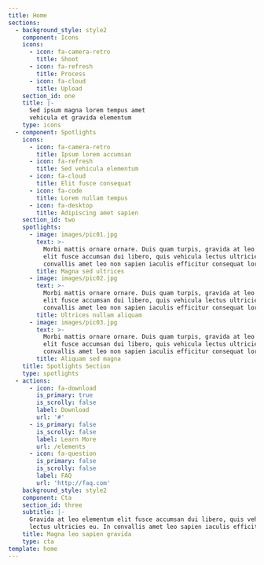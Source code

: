 ```yaml
---
title: Home
sections:
  - background_style: style2
    component: Icons
    icons:
      - icon: fa-camera-retro
        title: Shoot
      - icon: fa-refresh
        title: Process
      - icon: fa-cloud
        title: Upload
    section_id: one
    title: |-
      Sed ipsum magna lorem tempus amet
      vehicula et gravida elementum
    type: icons
  - component: Spotlights
    icons:
      - icon: fa-camera-retro
        title: Ipsum lorem accumsan
      - icon: fa-refresh
        title: Sed vehicula elementum
      - icon: fa-cloud
        title: Elit fusce consequat
      - icon: fa-code
        title: Lorem nullam tempus
      - icon: fa-desktop
        title: Adipiscing amet sapien
    section_id: two
    spotlights:
      - image: images/pic01.jpg
        text: >-
          Morbi mattis ornare ornare. Duis quam turpis, gravida at leo elementum
          elit fusce accumsan dui libero, quis vehicula lectus ultricies eu. In
          convallis amet leo non sapien iaculis efficitur consequat lorem ipsum.
        title: Magna sed ultrices
      - image: images/pic02.jpg
        text: >-
          Morbi mattis ornare ornare. Duis quam turpis, gravida at leo elementum
          elit fusce accumsan dui libero, quis vehicula lectus ultricies eu. In
          convallis amet leo non sapien iaculis efficitur consequat lorem ipsum.
        title: Ultrices nullam aliquam
      - image: images/pic03.jpg
        text: >-
          Morbi mattis ornare ornare. Duis quam turpis, gravida at leo elementum
          elit fusce accumsan dui libero, quis vehicula lectus ultricies eu. In
          convallis amet leo non sapien iaculis efficitur consequat lorem ipsum.
        title: Aliquam sed magna
    title: Spotlights Section
    type: spotlights
  - actions:
      - icon: fa-download
        is_primary: true
        is_scrolly: false
        label: Download
        url: '#'
      - is_primary: false
        is_scrolly: false
        label: Learn More
        url: /elements
      - icon: fa-question
        is_primary: false
        is_scrolly: false
        label: FAQ
        url: 'http://faq.com'
    background_style: style2
    component: Cta
    section_id: three
    subtitle: |-
      Gravida at leo elementum elit fusce accumsan dui libero, quis vehicula\
      lectus ultricies eu. In convallis amet leo sapien iaculis efficitur.
    title: Magna leo sapien gravida
    type: cta
template: home
---
```


